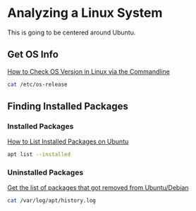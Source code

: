 # Analyzing a Linux System
This is going to be centered around Ubuntu.

## Get OS Info
[How to Check OS Version in Linux via the Commandline](https://www.cyberciti.biz/faq/how-to-check-os-version-in-linux-command-line/)

```bash
cat /etc/os-release
```

## Finding Installed Packages

### Installed Packages
[How to List Installed Packages on Ubuntu](https://linuxize.com/post/how-to-list-installed-packages-on-ubuntu/)
```bash
apt list --installed
```

### Uninstalled Packages
[Get the list of packages that got removed from Ubuntu/Debian](https://rebugged.com/get-the-list-of-packages-removed-from-ubuntu-debian/)

```bash
cat /var/log/apt/history.log
```
